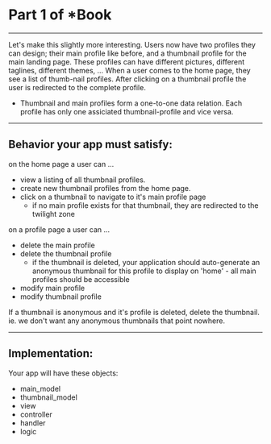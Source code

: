    
# Part 1 of *Book
___

Let's make this slightly more interesting.  Users now have two profiles they can design; their main profile like before, and a thumbnail profile for the main landing page. These profiles can have different pictures, different taglines, different themes, ...  When a user comes to the home page, they see a list of thumb-nail profiles.  After clicking on a thumbnail profile the user is redirected to the complete profile.
   * Thumbnail and main profiles form a one-to-one data relation.  Each profile has only one assiciated thumbnail-profile and vice versa. 
___    
## Behavior your app must satisfy:
on the home page a user can ...
* view a listing of all thumbnail profiles.
* create new thumbnail profiles from the home page.
* click on a thumbnail to navigate to it's main profile page
    * if no main profile exists for that thumbnail, they are redirected to the twilight zone

on a profile page a user can ...
* delete the main profile
* delete the thumbnail profile
    * if the thumbnail is deleted, your application should auto-generate an anonymous thumbnail for this profile to display on 'home' - all main profiles should be accessible
* modify main profile
* modify thumbnail profile  
  
If a thumbnail is anonymous and it's profile is deleted, delete the thumbnail.  ie. we don't want any anonymous thumbnails that point nowhere.  
___
## Implementation:

Your app will have these objects:

* main_model
* thumbnail_model
* view
* controller  
* handler  
* logic
